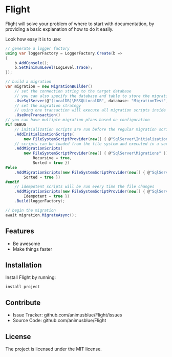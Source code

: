 Flight
========

Flight will solve your problem of where to start with documentation,
by providing a basic explanation of how to do it easily.

Look how easy it is to use:

```csharp
// generate a logger factory
using var loggerFactory = LoggerFactory.Create(b =>
{
    b.AddConsole();
    b.SetMinimumLevel(LogLevel.Trace);
});

// build a migration
var migration = new MigrationBuilder()
    // set the connection string to the target database
    // you can also specify the database and table to store the migration information
    .UseSqlServer(@"(LocalDB)\MSSQLLocalDB", database: "MigrationTest", auditSchema: "Flight", auditTable: "ChangeSets")
    // set the migration strategy
    // using one transaction will execute all migration scripts inside a transaction and roll them all back if there is a failure
    .UseOneTransaction()
// you can have multiple migration plans based on configuration
#if DEBUG
    // initialization scripts are run before the regular migration scripts. the audit log will be verified and created after this process. you can use this to reset a database to a known state for testing. these scripts are not executed inside of a transaction.
    .AddInitializationScripts(
        new FileSystemScriptProvider(new[] { @"SqlServer\Initialization" }))
    // scripts can be loaded from the file system and executed in a sorted manner based on the file name
    .AddMigrationScripts(
        new FileSystemScriptProvider(new[] { @"SqlServer\Migrations" }) { 
            Recursive = true, 
            Sorted = true })
#else
    .AddMigrationScripts(new FileSystemScriptProvider(new[] { @"SqlServer\Migrations" }) {
        Sorted = true })
#endif
    // idempotent scripts will be run every time the file changes
    .AddMigrationScripts(new FileSystemScriptProvider(new[] { @"SqlServer\Views" }) { 
        Idempotent = true })
    .Build(loggerFactory);

// begin the migration
await migration.MigrateAsync();
```

Features
--------

- Be awesome
- Make things faster

Installation
------------

Install Flight by running:

    install project

Contribute
----------

- Issue Tracker: github.com/animusblue/Flight/issues
- Source Code: github.com/animusblue/Flight

License
-------

The project is licensed under the MIT license.